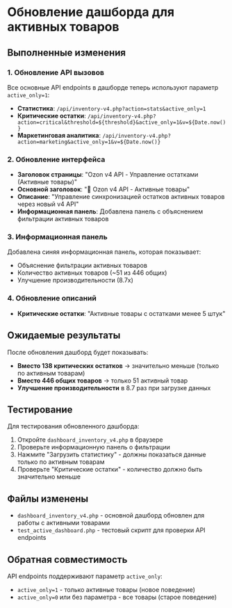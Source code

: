 # Обновление дашборда для активных товаров

## Выполненные изменения

### 1. Обновление API вызовов

Все основные API endpoints в дашборде теперь используют параметр `active_only=1`:

- **Статистика**: `/api/inventory-v4.php?action=stats&active_only=1`
- **Критические остатки**: `/api/inventory-v4.php?action=critical&threshold=${threshold}&active_only=1&v=${Date.now()}`
- **Маркетинговая аналитика**: `/api/inventory-v4.php?action=marketing&active_only=1&v=${Date.now()}`

### 2. Обновление интерфейса

- **Заголовок страницы**: "Ozon v4 API - Управление остатками (Активные товары)"
- **Основной заголовок**: "🚀 Ozon v4 API - Активные товары"
- **Описание**: "Управление синхронизацией остатков активных товаров через новый v4 API"
- **Информационная панель**: Добавлена панель с объяснением фильтрации активных товаров

### 3. Информационная панель

Добавлена синяя информационная панель, которая показывает:

- Объяснение фильтрации активных товаров
- Количество активных товаров (~51 из 446 общих)
- Улучшение производительности (8.7x)

### 4. Обновление описаний

- **Критические остатки**: "Активные товары с остатками менее 5 штук"

## Ожидаемые результаты

После обновления дашборд будет показывать:

- **Вместо 138 критических остатков** → значительно меньше (только по активным товарам)
- **Вместо 446 общих товаров** → только 51 активный товар
- **Улучшение производительности** в 8.7 раз при загрузке данных

## Тестирование

Для тестирования обновленного дашборда:

1. Откройте `dashboard_inventory_v4.php` в браузере
2. Проверьте информационную панель о фильтрации
3. Нажмите "Загрузить статистику" - должны показаться данные только по активным товарам
4. Проверьте "Критические остатки" - количество должно быть значительно меньше

## Файлы изменены

- `dashboard_inventory_v4.php` - основной дашборд обновлен для работы с активными товарами
- `test_active_dashboard.php` - тестовый скрипт для проверки API endpoints

## Обратная совместимость

API endpoints поддерживают параметр `active_only`:

- `active_only=1` - только активные товары (новое поведение)
- `active_only=0` или без параметра - все товары (старое поведение)
